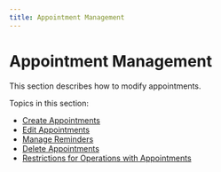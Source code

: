 ```yaml
---
title: Appointment Management
---
```

# Appointment Management
This section describes how to modify appointments.

Topics in this section:
* [Create Appointments](appointment-management/create-appointments.md)
* [Edit Appointments](appointment-management/edit-appointments.md)
* [Manage Reminders](appointment-management/manage-reminders.md)
* [Delete Appointments](appointment-management/delete-appointments.md)
* [Restrictions for Operations with Appointments](appointment-management/restrictions-for-operations-with-appointments.md)